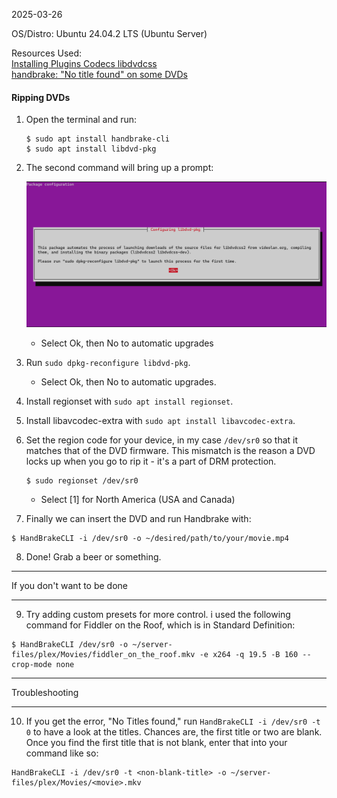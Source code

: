 2025-03-26

OS/Distro: Ubuntu 24.04.2 LTS (Ubuntu Server)

Resources Used:  
[Installing Plugins Codecs libdvdcss](https://www.cyberciti.biz/faq/installing-plugins-codecs-libdvdcss-in-debian-ubuntu-linux/)  
[handbrake: "No title found" on some DVDs](https://bbs.archlinux.org/viewtopic.php?id=33528)  

#### Ripping DVDs
1. Open the terminal and run:

	```
	$ sudo apt install handbrake-cli
	$ sudo apt install libdvd-pkg
	```

2. The second command will bring up a prompt:

	![](images/libdvd-pkg.PNG)
	
	- Select Ok, then No to automatic upgrades

3. Run `sudo dpkg-reconfigure libdvd-pkg`.
	- Select Ok, then No to automatic upgrades.

4. Install regionset with `sudo apt install regionset`.

5. Install libavcodec-extra with `sudo apt install libavcodec-extra`.

6. Set the region code for your device, in my case `/dev/sr0` so that it matches that of the DVD firmware. This mismatch is the reason a DVD locks up when you go to rip it - it's a part of DRM protection.

	```
	$ sudo regionset /dev/sr0
	```

	- Select [1] for North America (USA and Canada)

7. Finally we can insert the DVD and run Handbrake with:

```
$ HandBrakeCLI -i /dev/sr0 -o ~/desired/path/to/your/movie.mp4
```

8. Done! Grab a beer or something.

---  
If you don't want to be done  

---

9. Try adding custom presets for more control. i used the following command for Fiddler on the Roof, which is in Standard Definition:

```
$ HandBrakeCLI /dev/sr0 -o ~/server-files/plex/Movies/fiddler_on_the_roof.mkv -e x264 -q 19.5 -B 160 --crop-mode none
```

---
Troubleshooting

---

10. If you get the error, "No Titles found," run `HandBrakeCLI -i /dev/sr0 -t 0` to have a look at the titles. Chances are, the first title or two are blank. Once you find the first title that is not blank, enter that into your command like so:

```
HandBrakeCLI -i /dev/sr0 -t <non-blank-title> -o ~/server-files/plex/Movies/<movie>.mkv
``` 
